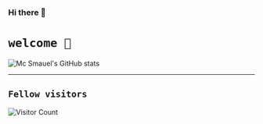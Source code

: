 ### Hi there 👋

<!--
**Stroustrups-Sentinel/Stroustrups-Sentinel** is a ✨ _special_ ✨ repository because its `README.md` (this file) appears on your GitHub profile.

Here are some ideas to get you started:

- 🔭 I’m currently working on ...
- 🌱 I’m currently learning ...
- 👯 I’m looking to collaborate on ...
- 🤔 I’m looking for help with ...
- 💬 Ask me about ...
- 📫 How to reach me: ...
- 😄 Pronouns: ...
- ⚡ Fun fact: ...
-->

# `welcome 🤗`

![Mc Smauel's GitHub stats](https://github-readme-stats.vercel.app/api?username=Stroustrups-Sentinel&show_icons=true&bg_color=00000000)


---

## `Fellow visitors`

![Visitor Count](https://profile-counter.glitch.me/Stroustrups-Sentinel/count.svg)
